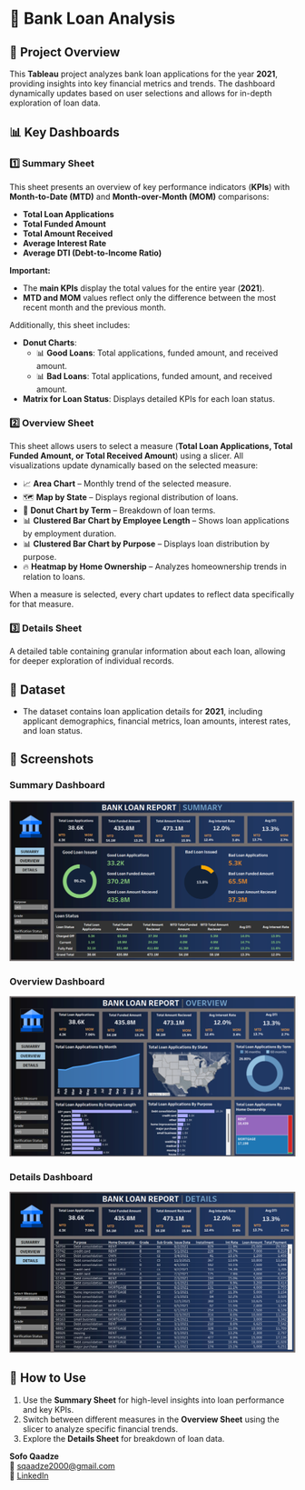 # 🏦 Bank Loan Analysis  

## 📌 Project Overview  
This **Tableau** project analyzes bank loan applications for the year **2021**, providing insights into key financial metrics and trends. The dashboard dynamically updates based on user selections and allows for in-depth exploration of loan data.  

## 📊 Key Dashboards  

### **1️⃣ Summary Sheet**  
This sheet presents an overview of key performance indicators (**KPIs**) with **Month-to-Date (MTD)** and **Month-over-Month (MOM)** comparisons:  
- **Total Loan Applications**  
- **Total Funded Amount**  
- **Total Amount Received**  
- **Average Interest Rate**  
- **Average DTI (Debt-to-Income Ratio)**  

**Important:**  
- The **main KPIs** display the total values for the entire year (**2021**).  
- **MTD and MOM** values reflect only the difference between the most recent month and the previous month.  

Additionally, this sheet includes:  
- **Donut Charts**:  
  - 📊 **Good Loans**: Total applications, funded amount, and received amount.  
  - 📊 **Bad Loans**: Total applications, funded amount, and received amount.  
- **Matrix for Loan Status**: Displays detailed KPIs for each loan status.  

### **2️⃣ Overview Sheet**  
This sheet allows users to select a measure (**Total Loan Applications, Total Funded Amount, or Total Received Amount**) using a slicer. All visualizations update dynamically based on the selected measure:  
- 📈 **Area Chart** – Monthly trend of the selected measure.  
- 🗺️ **Map by State** – Displays regional distribution of loans.  
- 🍩 **Donut Chart by Term** – Breakdown of loan terms.  
- 📊 **Clustered Bar Chart by Employee Length** – Shows loan applications by employment duration.  
- 📊 **Clustered Bar Chart by Purpose** – Displays loan distribution by purpose.  
- 🔥 **Heatmap by Home Ownership** – Analyzes homeownership trends in relation to loans.  

When a measure is selected, every chart updates to reflect data specifically for that measure.  

### **3️⃣ Details Sheet**  
A detailed table containing granular information about each loan, allowing for deeper exploration of individual records.  

## 📂 Dataset  
- The dataset contains loan application details for **2021**, including applicant demographics, financial metrics, loan amounts, interest rates, and loan status.

## 📸 Screenshots  

###  Summary Dashboard  
![Summery](https://github.com/sofoq/Bank-Loan-Analysis/blob/main/SUMMARY.png)  

### Overview Dashboard  
![Overview](https://github.com/sofoq/Bank-Loan-Analysis/blob/main/OVERVIEW.png)  

### Details Dashboard 
![Details](https://github.com/sofoq/Bank-Loan-Analysis/blob/main/DETAILS.png)  


## 🚀 How to Use  
1. Use the **Summary Sheet** for high-level insights into loan performance and key KPIs.  
2. Switch between different measures in the **Overview Sheet** using the slicer to analyze specific financial trends.  
3. Explore the **Details Sheet** for breakdown of loan data.  


**Sofo Qaadze**  
📧 sqaadze2000@gmail.com  
🔗 [LinkedIn](https://www.linkedin.com/in/sofo-qaadze-ba7895205/)  
